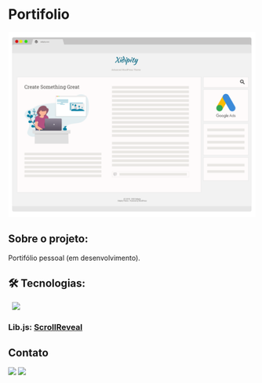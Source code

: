 # Portifolio 

<img src="https://github.com/othneildrew/Best-README-Template/raw/master/images/screenshot.png">

## Sobre o projeto:

Portifólio pessoal (em desenvolvimento). 

<!-- [🔗 Clique aqui para acessar]() -->

## 🛠 Tecnologias:
<div>
<img src="https://img.shields.io/badge/HTML5-E34F26?style=for-the-badge&logo=html5&logoColor=white" alt=""> 
<img src="https://img.shields.io/badge/CSS3-1572B6?style=for-the-badge&logo=css3&logoColor=white" alt="">
<img src="https://img.shields.io/badge/JavaScript-F7DF1E?style=for-the-badge&logo=javascript&logoColor=black">
  
### Lib.js: [ScrollReveal](https://scrollrevealjs.org/)
</div>

##

<!--# Autor:-->
## Contato
<a href="https://www.linkedin.com/in/anderson-r-souza" target="_blank"><img src="https://img.shields.io/badge/-LinkedIn-%230077B5?style=for-the-badge&logo=linkedin&logoColor=white" target="_blank"></a> 
<a href = "mailto:anderson.rodriguesouz@gmail.com"><img src="https://img.shields.io/badge/-Gmail-%23333?style=for-the-badge&logo=gmail&logoColor=white" target="_blank"></a>


